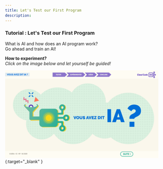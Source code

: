```yaml
---
title: Let's Test our First Program
description:
---
```

### Tutorial : Let's Test our First Program

What is AI and how does an AI program work?  
Go ahead and train an AI!

**How to experiment?**  
_Click on the image below and let yourself be guided!_

[![Image of Tutorial 1](../Images/Tuto-M1-FirstProgram.png)](https://pixees.fr/classcodeiai/app/tuto1?lang=en){:target="_blank" }
